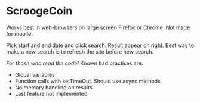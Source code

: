 # ScroogeCoin

Works best in web-browsers on large screen Firefox or Chrome. Not made for mobile.

Pick start and end date and click search. Result appear on right.
Best way to make a new search is to refresh the site before new search.

_For those who read the code!_ Known bad practises are:
- Global variables
- Function calls with setTimeOut. Should use async methods
- No memory handling on results
- Last feature not implemented

